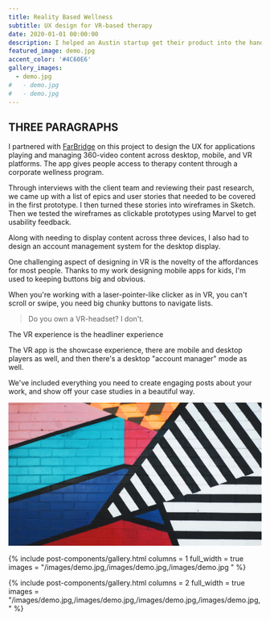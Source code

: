 ```yaml
---
title: Reality Based Wellness
subtitle: UX design for VR-based therapy
date: 2020-01-01 00:00:00
description: I helped an Austin startup get their product into the hands and onto the faces of hundreds of initial customers and frontline workers during COVID-19. Wireframing and click-through prototype testing in Sketch and Marvel across VR, mobile, and desktop interfaces.
featured_image: demo.jpg
accent_color: '#4C60E6'
gallery_images:
  - demo.jpg
#   - demo.jpg
#   - demo.jpg
---
```


## THREE PARAGRAPHS

I partnered with [FarBridge](https://farbridge.com/) on this project to design the UX for applications playing and managing 360-video content across desktop, mobile, and VR platforms. The app gives people access to therapy content through a corporate wellness program.

Through interviews with the client team and reviewing their past research, we came up with a list of epics and user stories that needed to be covered in the first prototype. I then turned these stories into wireframes in Sketch. Then we tested the wireframes as clickable prototypes using Marvel to get usability feedback.

Along with needing to display content across three devices, I also had to design an account management system for the desktop display. 

One challenging aspect of designing in VR is the novelty of the affordances for most people. Thanks to my work designing mobile apps for kids, I'm used to keeping buttons big and obvious. 

When you're working with a laser-pointer-like clicker as in VR, you can't scroll or swipe, you need big chunky buttons to navigate lists.

>Do you own a VR-headset? I don't.

The VR experience is the headliner experience

The VR app is the showcase experience, there are mobile and desktop players as well, and then there's a desktop "account manager" mode as well.

We've included everything you need to create engaging posts about your work, and show off your case studies in a beautiful way.

![](/images/demo.jpg)

{% include post-components/gallery.html
	columns = 1
	full_width = true
	images = "/images/demo.jpg,/images/demo.jpg,/images/demo.jpg
	"
%}

{% include post-components/gallery.html
	columns = 2
	full_width = true
	images = "/images/demo.jpg,/images/demo.jpg,/images/demo.jpg,/images/demo.jpg,
	"
%}